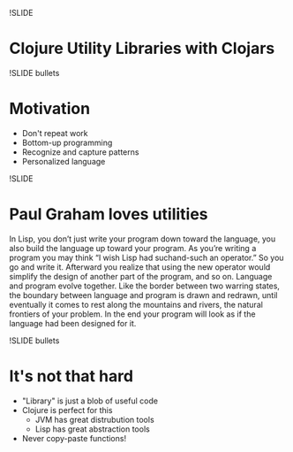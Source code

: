 !SLIDE
# Clojure Utility Libraries with Clojars #

!SLIDE bullets
# Motivation

* Don't repeat work
* Bottom-up programming
* Recognize and capture patterns
* Personalized language

!SLIDE
# Paul Graham loves utilities

In Lisp, you don’t just write your program down toward the language, you also
build the language up toward your program. As you’re writing a program you may
think “I wish Lisp had suchand-such an operator.” So you go and write
it. Afterward you realize that using the new operator would simplify the design
of another part of the program, and so on. Language and program evolve
together. Like the border between two warring states, the boundary between
language and program is drawn and redrawn, until eventually it comes to rest
along the mountains and rivers, the natural frontiers of your problem. In the
end your program will look as if the language had been designed for it.

!SLIDE bullets
# It's not that hard

  * "Library" is just a blob of useful code
  * Clojure is perfect for this
    * JVM has great distrubution tools
    * Lisp has great abstraction tools
  * Never copy-paste functions!

